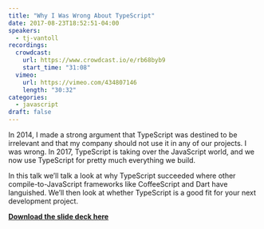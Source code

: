 ```yaml
---
title: "Why I Was Wrong About TypeScript"
date: 2017-08-23T18:52:51-04:00
speakers:
  - tj-vantoll
recordings:
  crowdcast:
    url: https://www.crowdcast.io/e/rb68byb9
    start_time: "31:08"
  vimeo:
    url: https://vimeo.com/434807146
    length: "30:32"
categories:
  - javascript
draft: false
---
```


In 2014, I made a strong argument that TypeScript was destined to be irrelevant and that my company should not use it in any of our projects. I was wrong. In 2017, TypeScript is taking over the JavaScript world, and we now use TypeScript for pretty much everything we build.

In this talk we’ll talk a look at why TypeScript succeeded where other compile-to-JavaScript frameworks like CoffeeScript and Dart have languished. We’ll then look at whether TypeScript is a good fit for your next development project.

[**Download the slide deck here**](/slides/Typescript.pdf)
